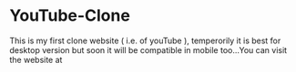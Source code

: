 # YouTube-Clone
This is my first clone website ( i.e. of youTube ), temperorily it is best for desktop version but soon it will be compatible in mobile too...You can visit the website at 
